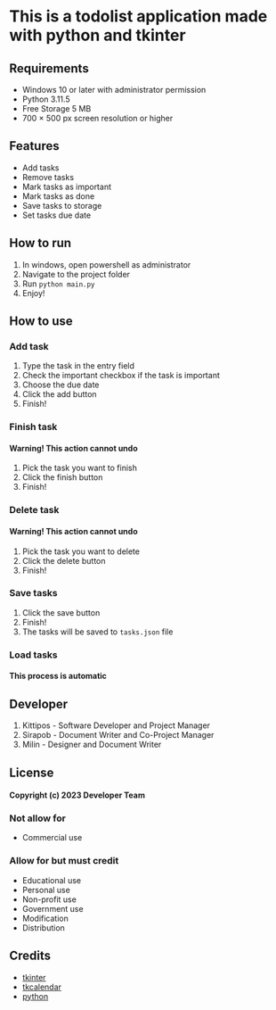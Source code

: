 # This is a todolist application made with python and tkinter

## Requirements
- Windows 10 or later with administrator permission
- Python 3.11.5
- Free Storage 5 MB
- 700 × 500 px screen resolution or higher

## Features
- Add tasks
- Remove tasks
- Mark tasks as important
- Mark tasks as done
- Save tasks to storage
- Set tasks due date

## How to run
1. In windows, open powershell as administrator 
2. Navigate to the project folder
3. Run `python main.py`
4. Enjoy!

## How to use
### Add task
1. Type the task in the entry field
2. Check the important checkbox if the task is important
3. Choose the due date
4. Click the add button
5. Finish!

### Finish task
#### Warning! This action cannot undo
1. Pick the task you want to finish
2. Click the finish button
3. Finish!

### Delete task
#### Warning! This action cannot undo
1. Pick the task you want to delete
2. Click the delete button
3. Finish!

### Save tasks
1. Click the save button
2. Finish!
3. The tasks will be saved to `tasks.json` file

### Load tasks
#### This process is automatic


## Developer
1. Kittipos - Software Developer and Project Manager
2. Sirapob - Document Writer and Co-Project Manager
3. Milin - Designer and Document Writer

## License

#### Copyright (c) 2023 Developer Team
### Not allow for
- Commercial use
### Allow for but must credit
- Educational use
- Personal use
- Non-profit use
- Government use
- Modification
- Distribution

## Credits
- [tkinter](https://docs.python.org/3/library/tkinter.html)
- [tkcalendar](https://pypi.org/project/tkcalendar/)
- [python](https://www.python.org/)
